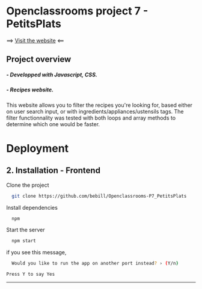 # Openclassrooms project 7 - PetitsPlats

==> [Visit the website](https://bebill.github.io/Openclassrooms-P7_PetitsPlats/) <==

## Project overview

##### - Developped with Javascript, CSS.

##### - Recipes website.

This website allows you to filter the recipes you're looking for, based either on user search input, or with ingredients/appliances/ustensils tags.
The filter functionnality was tested with both loops and array methods to determine which one would be faster.

# Deployment

## 2. Installation - Frontend

Clone the project

```bash
  git clone https://github.com/bebill/Openclassrooms-P7_PetitsPlats
```

Install dependencies

```bash
  npm
```

Start the server

```bash
  npm start
```

if you see this message,

```bash
  Would you like to run the app on another port instead? › (Y/n)
```

    Press Y to say Yes

---

